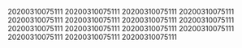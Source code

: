 20200310075111
20200310075111
20200310075111
20200310075111
20200310075111
20200310075111
20200310075111
20200310075111
20200310075111
20200310075111
20200310075111
20200310075111
20200310075111
20200310075111
20200310075111
